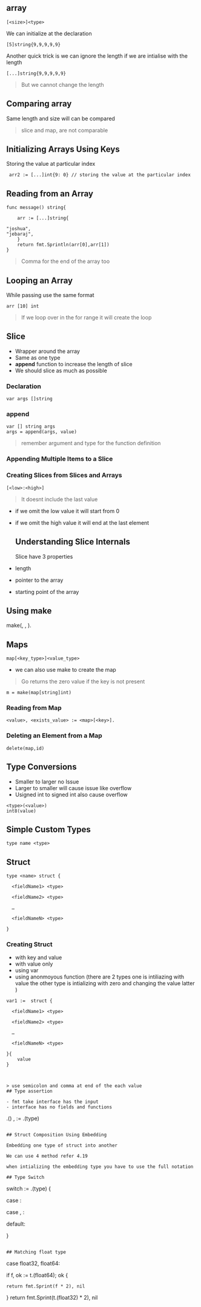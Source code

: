 ## array

```
[<size>]<type>
```
We can initialize at the declaration
```
[5]string{9,9,9,9,9}
```
Another quick trick is we can ignore the length if we are intialise with the length
```
[...]string{9,9,9,9,9}
```
> But we cannot change the length

## Comparing array

Same length and size will can be compared

> slice and map, are not comparable 

## Initializing Arrays Using Keys

Storing the value at particular index
```
 arr2 := [...]int{9: 0} // storing the value at the particular index
```
## Reading from an Array

```
func message() string{

    arr := [...]string{

"joshua",
"jebaraj",
    }
    return fmt.Sprintln(arr[0],arr[1])
}
```
> Comma for the end of the array too

## Looping an Array

While passing use the same format
```
arr [10] int
```
> If we loop over in the for range it will create the loop

## Slice

- Wrapper around the array
- Same as one type
- **append** function to increase the length of slice
- We should slice as much as possible

### Declaration
```
var args []string 
```
### append
```
var [] string args
args = append(args, value)
```

> remember argument and type for the function definition

### Appending Multiple Items to a Slice


### Creating Slices from Slices and Arrays

```
[<low>:<high>]
```

> It doesnt include the last value 

- if we omit the low value it will start from 0
- if we omit the high value it will end at the last element
  
  ## Understanding Slice Internals

  Slice have 3 properties
- length
- pointer to the array
- starting point of the array

## Using make
make(<sliceType>, <length>, <capacity>).


## Maps

```
map[<key_type>]<value_type>
```
- we can also use make to create the map 
  
>  Go returns the zero value if the key is not present

```
m = make(map[string]int)
```


### Reading from Map

```
<value>, <exists_value> := <map>[<key>].
```

### Deleting an Element from a Map

```
delete(map,id)
```

## Type Conversions

- Smaller to larger no Issue
- Larger to smaller will cause issue like overflow
- Usigned int to signed int also cause overflow

```
<type>(<value>)
int8(value)
```
## Simple Custom Types

```
type name <type>
```

## Struct

```
type <name> struct {

  <fieldName1> <type>

  <fieldName2> <type>

  …

  <fieldNameN> <type>

}
```

### Creating Struct 
- with key and value
- with value only
- using var
-  using anonmoyous function (there are 2 types one is intiliazing with value the other type is intializing with zero and changing the value latter )

```
var1 :=  struct {

  <fieldName1> <type>

  <fieldName2> <type>

  …

  <fieldNameN> <type>

}{
    value 
}



> use semicolon and comma at end of the each value
## Type assertion

- fmt take interface has the input
- interface has no fields and functions

```
<value>.(<type>)
<value>, <ok> := <value>.(type)
```

## Struct Composition Using Embedding

Embedding one type of struct into another

We can use 4 method refer 4.19

when intializing the embedding type you have to use the full notation

## Type Switch

```
switch <value> := <value>.(type) {

case <type>:

  <statement>

case <type>, <type>:

  <statement>

default:

  <statement>

}
```

## Matching float type
```
case float32, float64:

  if f, ok := t.(float64); ok {

    return fmt.Sprint(f * 2), nil

  }
  return fmt.Sprint(t.(float32) * 2), nil
```